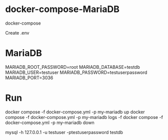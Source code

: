 # docker-compose-MariaDB
docker-compose

Create .env
# MariaDB
MARIADB_ROOT_PASSWORD=root
MARIADB_DATABASE=testdb
MARIADB_USER=testuser
MARIADB_PASSWORD=testuserpassword
MARIADB_PORT=3036

# Run
docker compose -f docker-compose.yml -p my-mariadb up
docker compose -f docker-compose.yml -p my-mariadb logs -f
docker compose -f docker-compose.yml -p my-mariadb down

mysql -h 127.0.0.1 -u testuser -ptestuserpassword testdb
